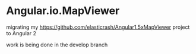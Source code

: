 # Angular.io.MapViewer
migrating my https://github.com/elasticrash/Angular1.5xMapViewer project to Angular 2

work is being done in the develop branch
